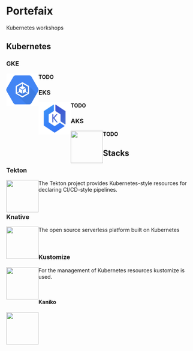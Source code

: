 # Portefaix

Kubernetes workshops

## Kubernetes

### GKE

<img width=86 height=86 align="left" src="docs/assets/gke.png">

**TODO**

### EKS

<img width=86 height=86 align="left" src="docs/assets/eks.png">

**TODO**

### AKS

<img width=86 height=86 align="left" src="docs/assets/aks.png">

**TODO**


## Stacks

### Tekton

<img width=86 height=86 align="left" src="docs/assets/tekton.png">

The Tekton project provides Kubernetes-style resources for declaring CI/CD-style pipelines.

&nbsp;

### Knative

<img width=86 height=86 align="left" src="docs/assets/knative.png">

The open source serverless platform built on Kubernetes

&nbsp;

### Kustomize

<img width=86 height=86 align="left" src="docs/assets/kustomize.png">

For the management of Kubernetes resources kustomize is used.

&nbsp;

#### Kaniko

<img width=86 height=86 align="left" src="docs/assets/kaniko.png">
